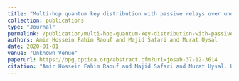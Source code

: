 ```yaml
---
title: "Multi-hop quantum key distribution with passive relays over underwater turbulence channels"
collection: publications
type: "Journal"
permalink: /publication/multi-hop-quantum-key-distribution-with-passive-relays-over-underwater-turbulence-channels
authors: Amir Hossein Fahim Raouf and Majid Safari and Murat Uysal
date: 2020-01-01
venue: "Unknown Venue"
paperurl: https://opg.optica.org/abstract.cfm?uri=josab-37-12-3614
citation: "Amir Hossein Fahim Raouf and Majid Safari and Murat Uysal, Unknown Venue, 2020"
---
```

